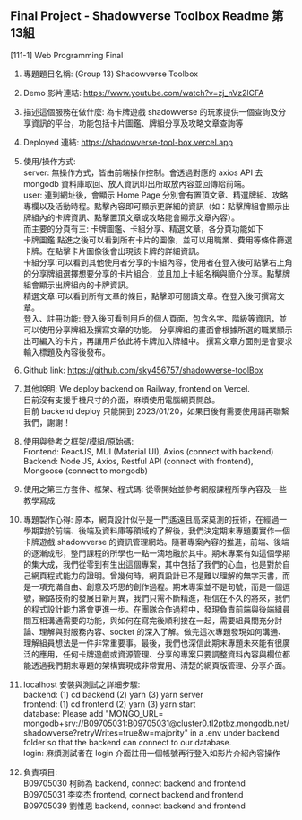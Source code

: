 ## Final Project - Shadowverse Toolbox Readme 第13組  

[111-1] Web Programming Final  
1. 專題題目名稱: (Group 13) Shadowverse Toolbox  
2. Demo 影片連結: https://www.youtube.com/watch?v=zj_nVz2lCFA
3. 描述這個服務在做什麼: 
    為卡牌遊戲 shadowverse 的玩家提供一個查詢及分享資訊的平台，功能包括卡片圖鑑、牌組分享及攻略文章查詢等  
4. Deployed 連結: https://shadowverse-tool-box.vercel.app  
5. 使用/操作方式:  
    server: 無操作方式，皆由前端操作控制。會透過對應的 axios API 去 mongodb 資料庫取回、放入資訊印出所取放內容並回傳給前端。  
    user: 連到網址後，會顯示 Home Page 分別會有置頂文章、精選牌組、攻略專欄以及活動時程。點擊內容即可顯示更詳細的資訊（如：點擊牌組會顯示出牌組內的卡牌資訊、點擊置頂文章或攻略能會顯示文章內容）。  
    而主要的分頁有三: 卡牌圖鑑、卡組分享、精選文章，各分頁功能如下  
    卡牌圖鑑:點進之後可以看到所有卡片的圖像，並可以用職業、費用等條件篩選卡牌。在點擊卡片圖像後會出現該卡牌的詳細資訊。  
    卡組分享:可以看到其他使用者分享的卡組內容，使用者在登入後可點擊右上角的分享牌組選擇想要分享的卡片組合，並且加上卡組名稱與簡介分享。點擊牌組會顯示出牌組內的卡牌資訊。  
    精選文章:可以看到所有文章的條目，點擊即可閱讀文章。在登入後可撰寫文章。  
    登入、註冊功能:
    登入後可看到用戶的個人頁面，包含名字、階級等資訊，並可以使用分享牌組及撰寫文章的功能。
    分享牌組的畫面會根據所選的職業顯示出可編入的卡片，再讓用戶依此將卡牌加入牌組中。
    撰寫文章方面則是會要求輸入標題及內容後發布。
6. Github link: https://github.com/sky456757/shadowverse-toolBox  
7. 其他說明: We deploy backend on Railway, frontend on Vercel.  
    目前沒有支援手機尺寸的介面，麻煩使用電腦網頁開啟。  
    目前 backend deploy 只能開到 2023/01/20，如果日後有需要使用請再聯繫我們，謝謝！  

8. 使用與參考之框架/模組/原始碼:  
    Frontend: ReactJS, MUI (Material UI), Axios (connect with backend)  
    Backend: Node JS, Axios, Restful API (connect with frontend), Mongoose (connect to mongodb)   
9. 使用之第三方套件、框架、程式碼: 從零開始並參考網服課程所學內容及一些教學寫成  
10. 專題製作心得: 
    原本，網頁設計似乎是一門遙遠且高深莫測的技術，在經過一學期對於前端、後端及資料庫等領域的了解後，我們決定期末專題要實作一個卡牌遊戲 shadowverse 的資訊管理網站。隨著專案內容的推進，前端、後端的逐漸成形，整門課程的所學也一點一滴地融於其中。期末專案有如這個學期的集大成，我們從零到有生出這個專案，其中包括了我們的心血，也是對於自己網頁程式能力的證明。曾幾何時，網頁設計已不是難以理解的無字天書，而是一項充滿自由、創意及巧思的創作過程。期末專案並不是句號，而是一個逗號，網路技術的發展日新月異，我們只需不斷精進，相信在不久的將來，我們的程式設計能力將會更進一步。在團隊合作過程中，發現負責前端與後端組員間互相溝通需要的功能，與如何在寫完後順利接在一起，需要組員間充分討論、理解與對服務內容、socket 的深入了解。做完這次專題發現如何溝通、理解組員想法是一件非常重要事。最後，我們也深信此期末專題未來能有很廣泛的應用，任何卡牌遊戲或資源管理、分享的專案只要調整資料內容與欄位都能透過我們期末專題的架構實現成非常實用、清楚的網頁版管理、分享介面。  
    
11. localhost 安裝與測試之詳細步驟:  
    backend: (1) cd backend (2) yarn  (3) yarn server  
    frontend: (1) cd frontend (2) yarn (3) yarn start  
    database: Please add "MONGO_URL= mongodb+srv://B09705031:B09705031@cluster0.tl2ptbz.mongodb.net/shadowverse?retryWrites=true&w=majority" in a .env under backend folder so that the backend can connect to our database.  
    login: 麻煩測試者在 login 介面註冊一個帳號再行登入如影片介紹內容操作  
12. 負責項目:  
    B09705030 柯師為 backend, connect backend and frontend  
    B09705031 李奕杰 frontend, connect backend and frontend  
    B09705039 劉惟恩 backend, connect backend and frontend  